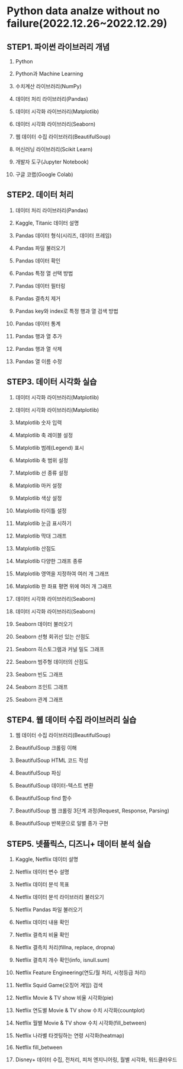 # Python data analze without no failure(2022.12.26~2022.12.29)

## STEP1. 파이썬 라이브러리 개념 ##

1. Python

2. Python과 Machine Learning

3. 수치계산 라이브러리(NumPy)

4. 데이터 처리 라이브러리(Pandas)

5. 데이터 시각화 라이브러리(Matplotlib)

6. 데이터 시각화 라이브러리(Seaborn)

7. 웹 데이터 수집 라이브러리(BeautifulSoup)

8. 머신러닝 라이브러리(Scikit Learn)

9. 개발자 도구(Jupyter Notebook)

10. 구글 코랩(Google Colab)  

 

## STEP2. 데이터 처리 ##

1. 데이터 처리 라이브러리(Pandas)

2. Kaggle, Titanic 데이터 설명

3. Pandas 데이터 형식(시리즈, 데이터 프레임)

4. Pandas 파일 불러오기

5. Pandas 데이터 확인

6. Pandas 특정 열 선택 방법

7. Pandas 데이터 필터링

8. Pandas 결측치 제거

9. Pandas key와 index로 특정 행과 열 검색 방법

10. Pandas 데이터 통계

11. Pandas 행과 열 추가 

12. Pandas 행과 열 삭제

13. Pandas 열 이름 수정

 

## STEP3. 데이터 시각화 실습 ##

01. 데이터 시각화 라이브러리(Matplotlib)

1. 데이터 시각화 라이브러리(Matplotlib)

2. Matplotlib 숫자 입력

3. Matplotlib 축 레이블 설정

4. Matplotlib 범례(Legend) 표시

5. Matplotlib 축 범위 설정

6. Matplotlib 선 종류 설정

7. Matplotlib 마커 설정 

8. Matplotlib 색상 설정

9. Matplotlib 타이틀 설정

10. Matplotlib 눈금 표시하기

11. Matplotlib 막대 그래프 

12. Matplotlib 산점도 

13. Matplotlib 다양한 그래프 종류

14. Matplotlib 영역을 지정하여 여러 개 그래프

15. Matplotlib 한 좌표 평면 위에 여러 개 그래프

02. 데이터 시각화 라이브러리(Seaborn)

1. 데이터 시각화 라이브러리(Seaborn)

2. Seaborn 데이터 불러오기

3. Seaborn 선형 회귀선 있는 산점도

4. Seaborn 히스토그램과 커널 밀도 그래프

5. Seaborn 범주형 데이터의 산점도

6. Seaborn 빈도 그래프

7. Seaborn 조인트 그래프

8. Seaborn 관계 그래프


## STEP4. 웹 데이터 수집 라이브러리 실습 ##

1. 웹 데이터 수집 라이브러리(BeautifulSoup)

2. BeautifulSoup 크롤링 이해

3. BeautifulSoup HTML 코드 작성

4. BeautifulSoup 파싱

5. BeautifulSoup 데이터-텍스트 변환

6. BeautifulSoup find 함수

7. BeautifulSoup 웹 크롤링 3단계 과정(Request, Response, Parsing)

8. BeautifulSoup 반복문으로 일별 종가 구현

## STEP5. 넷플릭스, 디즈니+ 데이터 분석 실습 ##

1. Kaggle, Netflix 데이터 설명

2. Netflix 데이터 변수 설명

3. Netflix 데이터 분석 목표

4. Netflix 데이터 분석 라이브러리 불러오기

5. Netflix Pandas 파일 불러오기

6. Netflix 데이터 내용 확인

7. Netflix 결측치 비율 확인

8. Netflix 결측치 처리(fillna, replace, dropna)

9. Netflix 결측치 개수 확인(info, isnull.sum)

10. Netflix Feature Engineering(연도/월 처리, 시청등급 처리)

11. Netflix Squid Game(오징어 게임) 검색

12. Netflix Movie & TV show 비율 시각화(pie)

13. Netflix 연도별 Movie & TV show 수치 시각화(countplot)

14. Netflix 월별 Movie & TV show 수치 시각화(fill_between)

15. Netflix 나라별 타겟팅하는 연령 시각화(heatmap)

16. Netflix fill_between

17. Disney+ 데이터 수집, 전처리, 피처 엔지니어링, 월별 시각화, 워드클라우드   

